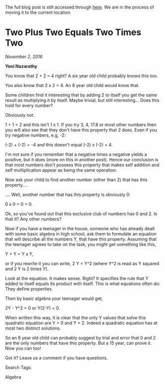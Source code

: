 The full blog post is still accessed through [here](https://www.1onepsilon.com/single-post/2016/11/02/Two-Plus-Two-Equals-Two-Times-Two). We are in the process of moving it to the current location.


# Two Plus Two Equals Two Times Two
*November 2, 2016*


**Yoni Nazarathy**


You know that 2 + 2 = 4 right? A six year old child probably knows this too.

 

You also know that 2 x 2 = 4. An 8 year old child would know that.

 

Some children find it interesting that by adding 2 to itself you get the same result as multiplying it by itself. Maybe trivial, but still interesting... Does this hold for every number?

 

Obviously not. 

 

1 + 1 = 2 and this isn't 1 x 1. If you try 3, 4, 17.8 or most other numbers then you will also see that they don't have this property that 2 does. Even if you try negative numbers, e.g, -2:

 

(-2) + (-2) = -4  and this doesn't equal (-2) x (-2) = 4.

 

I'm not sure if you remember that a negative times a negative yields a positive, but it does (more on this in another post). Hence our conclusion is that most numbers don't possess this property that makes self addition and self multiplication appear as being the same operation.

 

Now ask your child to find another number (other than 2) that has this property....

 

.... Well, another number that has this property is obviously 0:

 

0 x 0 = 0 + 0.

 

Ok, so you've found out that this exclusive club of numbers has 0 and 2.  Is that it? Any other numbers?  

 

Now if you have a teenager in the house, someone who has already dealt with some basic algebra in high school, ask them to formulate an equation that will describe all the numbers Y, that have this property. Assuming that the teenager agrees to take on the task, you might get something like this,

 

Y + Y = Y x Y,

 

or if you rewrite it you can write, 2 Y = Y^2  (where Y^2 is read as Y squared and 2 Y is 2 times Y).

 

Look at the equation. It makes sense. Right? It specifies the rule that Y added to itself equals its product with itself. This is what equations often do: They define properties.

 

Then by basic algebra your teenager would get,

 

2Y - Y^2 = 0  or Y(2-Y) = 0.

 

When written this way, it is clear that the only Y values that solve this quadratic equation are Y = 0 and Y = 2. Indeed a quadratic equation has at most two distinct solutions.

 

So an 8 year old child can probably suggest by trial and error that 0 and 2 are the only numbers that have this property. But a 15 year, can prove it. Now you can too!

 

Got it? Leave us a comment if you have questions.

 

Search Tags:

Algebra